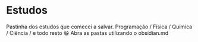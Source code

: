 # Estudos
Pastinha dos estudos que comecei a salvar. Programação / Física / Química / Ciência / e todo resto 😆
Abra as pastas utilizando o obsidian.md
